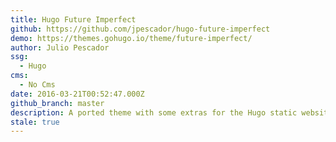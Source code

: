 ```yaml
---
title: Hugo Future Imperfect
github: https://github.com/jpescador/hugo-future-imperfect
demo: https://themes.gohugo.io/theme/future-imperfect/
author: Julio Pescador
ssg:
  - Hugo
cms:
  - No Cms
date: 2016-03-21T00:52:47.000Z
github_branch: master
description: A ported theme with some extras for the Hugo static website engine
stale: true
---
```

